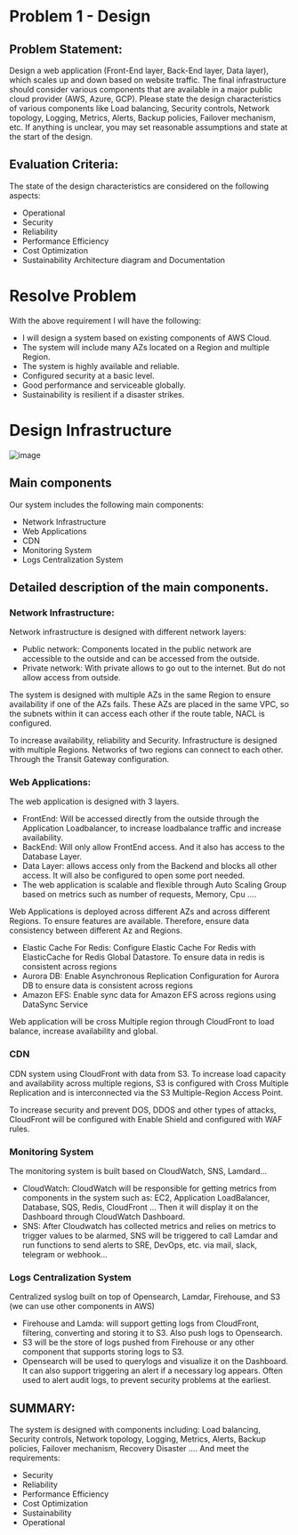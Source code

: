 

# Problem 1 - Design
## Problem Statement:
Design a web application (Front-End layer, Back-End layer, Data layer), which scales up and down based on website traffic. The final infrastructure should consider various components that are available in a major public cloud provider (AWS, Azure, GCP).
Please state the design characteristics of various components like Load balancing, Security controls, Network topology, Logging, Metrics, Alerts, Backup policies, Failover mechanism, etc.
If anything is unclear, you may set reasonable assumptions and state at the start of the design.


## Evaluation Criteria:
The state of the design characteristics are considered on the following aspects:
- Operational
- Security
- Reliability
- Performance Efficiency
- Cost Optimization
- Sustainability
Architecture diagram and Documentation


# Resolve Problem

With the above requirement I will have the following:
- I will design a system based on existing components of AWS Cloud.
- The system will include many AZs located on a Region and multiple Region.
- The system is highly available and reliable.
- Configured security at a basic level.
- Good performance and serviceable globally.
- Sustainability is resilient if a disaster strikes.


# Design Infrastructure
![image](https://github.com/ThanhLam2396/Problem01/assets/39935839/0645d1df-b3be-49c6-9e7e-bc0ed276b941)



## Main components
Our system includes the following main components:
- Network Infrastructure
- Web Applications
- CDN
- Monitoring System
- Logs Centralization System

## Detailed description of the main components.
### Network Infrastructure:
Network infrastructure is designed with different network layers:
- Public network: Components located in the public network are accessible to the outside and can be accessed from the outside.
- Private network: With private allows to go out to the internet. But do not allow access from outside. 

The system is designed with multiple AZs in the same Region to ensure availability if one of the AZs fails. These AZs are placed in the same VPC, so the subnets within it can access each other if the route table, NACL is configured.

To increase availability, reliability and Security. Infrastructure is designed with multiple Regions. Networks of two regions can connect to each other. Through the Transit Gateway configuration.


### Web Applications:
The web application is designed with 3 layers.
- FrontEnd: Will be accessed directly from the outside through the Application Loadbalancer, to increase loadbalance traffic and increase availability.
- BackEnd:  Will only allow FrontEnd access. And it also has access to the Database Layer.
- Data Layer: allows access only from the Backend and blocks all other access. It will also be configured to open some port needed.
- The web application is scalable and flexible through Auto Scaling Group based on metrics such as number of requests, Memory, Cpu ....

Web Applications is deployed across different AZs and across different Regions. To ensure features are available. Therefore, ensure data consistency between different Az and Regions.
- Elastic Cache For Redis: Configure Elastic Cache For Redis with ElasticCache for Redis Global Datastore. To ensure data in redis is consistent across regions
- Aurora DB: Enable Asynchronous Replication Configuration for Aurora DB to ensure data is consistent across regions
- Amazon EFS: Enable sync data for Amazon EFS across regions using DataSync Service

Web application will be cross Multiple region through CloudFront to load balance, increase availability and global.



### CDN
CDN system using CloudFront with data from S3. To increase load capacity and availability across multiple regions, S3 is configured with Cross Multiple Replication and is interconnected via the S3 Multiple-Region Access Point.

To increase security and prevent DOS, DDOS and other types of attacks, CloudFront will be configured with Enable Shield and configured with WAF rules.

### Monitoring System
The monitoring system is built based on CloudWatch, SNS, Lamdard...
- CloudWatch: CloudWatch will be responsible for getting metrics from components in the system such as: EC2, Application LoadBalancer, Database, SQS, Redis, CloudFront ... Then it will display it on the Dashboard through CloudWatch Dashboard.
- SNS: After Cloudwatch has collected metrics and relies on metrics to trigger values ​​to be alarmed, SNS will be triggered to call Lamdar and run functions to send alerts to SRE, DevOps, etc. via mail, slack, telegram or webhook...

### Logs Centralization System

Centralized syslog built on top of Opensearch, Lamdar, Firehouse, and S3 (we can use other components in AWS)
- Firehouse and Lamda: will support getting logs from CloudFront, filtering, converting and storing it to S3. Also push logs to Opensearch.
- S3 will be the store of logs pushed from Firehouse or any other component that supports storing logs to S3.
- Opensearch will be used to querylogs and visualize it on the Dashboard. It can also support triggering an alert if a necessary log appears. Often used to alert audit logs, to prevent security problems at the earliest.

## SUMMARY:
The system is designed with components including: Load balancing, Security controls, Network topology, Logging, Metrics, Alerts, Backup policies, Failover mechanism, Recovery Disaster ....
And meet the requirements:
- Security
- Reliability
- Performance Efficiency
- Cost Optimization
- Sustainability
- Operational

